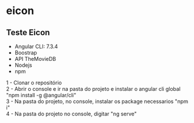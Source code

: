 # eicon
<h2>Teste Eicon</h2>
<ul>
  <li>Angular CLI: 7.3.4</li>
  <li>Boostrap</li>
  <li>API TheMovieDB</li>
  <li>Nodejs</li>
  <li>npm</li>
</ul>
1 - Clonar o repositório <br/>
2 - Abrir o console e ir na pasta do projeto e instalar o angular cli global "npm install -g @angular/cli"<br/>
3 - Na pasta do projeto, no console, instalar os package necessarios  "npm i"<br/>
4 - Na pasta do projeto no console, digitar "ng serve"
